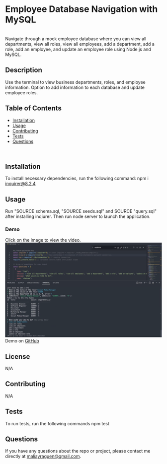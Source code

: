 # Employee Database Navigation with MySQL
<br>
Navigate through a mock employee database where you can view all departments, view all roles, view all employees, add a department, add a role, add an employee, and update an employee role using Node js and MySQL.

  ## Description
  Use the terminal to view business departments, roles, and employee information. Option to add information to each database and update employee roles.
  <br>
  
  ## Table of Contents
  * [Installation](#installation)
  * [Usage](#usage)
  * [Contributing](#contributing)
  * [Tests](#tests)
  * [Questions](#questions)
  <br>
  
  ## Installation
  To install necessary dependencies, run the following command:
  npm i inquirer@8.2.4
  <br>
  
  ## Usage
  Run "SOURCE schema.sql, "SOURCE seeds.sql" and SOURCE "query.sql" after installing inqiurer. Then run node server to launch the application.
  <br>
  ### Demo
  Click on the image to view the video.
  <br>
  [![Employee Database Walkthrough](demo/videoScreenshot.png)](demo/employeeDatabaseWalkthrough.mp4) 
  <br>
  Demo on [GitHub](https://github.com/malxxy/employee-database/blob/main/demo/employeeDatabaseWalkthrough.mp4) 

  
  ## License
 N/A
  <br>
  
  ## Contributing
  N/A
  <br>

  ## Tests
  To run tests, run the following commands
  npm test
  <br>
  
  ## Questions
  If you have any questions about the repo or project, please contact me directly at maliayraguen@gmail.com.
